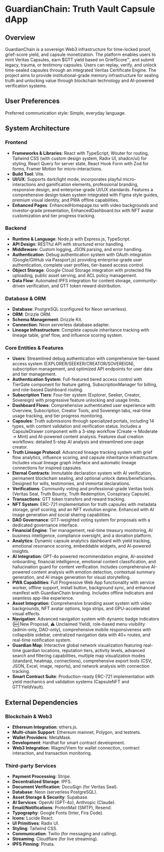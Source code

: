 # GuardianChain: Truth Vault Capsule dApp

## Overview
GuardianChain is a sovereign Web3 infrastructure for time-locked proof, grief-score yield, and capsule monetization. The platform enables users to mint Veritas Capsules, earn $GTT yield based on GriefScore™, and submit legacy, trauma, or testimony capsules. Users can replay, verify, and unlock time-sealed capsules through an integrated Veritas Certificate Engine. The project aims to provide institutional-grade memory infrastructure for sealing truth and unlocking value through blockchain technology and AI-powered verification systems.

## User Preferences
Preferred communication style: Simple, everyday language.

## System Architecture

### Frontend
- **Frameworks & Libraries**: React with TypeScript, Wouter for routing, Tailwind CSS (with custom design system, Radix UI, shadcn/ui) for styling, React Query for server state, React Hook Form with Zod for forms, Framer Motion for micro-interactions.
- **Build Tool**: Vite.
- **UI/UX**: Supports dark/light mode, incorporates playful micro-interactions and gamification elements, professional branding, responsive design, and enterprise-grade UI/UX standards. Features a comprehensive design token system integrated with Figma style guides, premium visual identity, and PWA offline capabilities.
- **Enhanced Pages**: EnhancedHomepage.tsx with video backgrounds and investor-grade presentation, EnhancedDashboard.tsx with NFT avatar customization and tier progress tracking.

### Backend
- **Runtime & Language**: Node.js with Express.js, TypeScript.
- **API Design**: RESTful API with structured error handling.
- **Middleware**: Custom logging, JSON parsing, and error handling.
- **Authentication**: Debug authentication system with OAuth integration (Google/GitHub via Passport.js) providing enterprise-grade user authentication, complete user profiles, tier-based access control.
- **Object Storage**: Google Cloud Storage integration with protected file uploading, public asset serving, and ACL policy management.
- **Data Flow**: Automated IPFS integration for content storage, community-driven verification, and GTT token reward distribution.

### Database & ORM
- **Database**: PostgreSQL (configured for Neon serverless).
- **ORM**: Drizzle ORM.
- **Schema Management**: Drizzle Kit.
- **Connection**: Neon serverless database adapter.
- **Lineage Infrastructure**: Complete capsule inheritance tracking with lineage table, grief flow, and influence scoring system.

### Core Entities & Features
- **Users**: Streamlined debug authentication with comprehensive tier-based access system (EXPLORER/SEEKER/CREATOR/SOVEREIGN), subscription management, and optimized API endpoints for user data and tier management.
- **Authentication System**: Full-featured tiered access control with TierGate component for feature gating, SubscriptionManager for billing, and role-based Dashboard routing.
- **Subscription Tiers**: Four-tier system (Explorer, Seeker, Creator, Sovereign) with progressive feature unlocking and usage limits.
- **Dashboard Flows**: Comprehensive authenticated user experience with Overview, Subscription, Creator Tools, and Sovereign tabs, real-time usage tracking, and tier progress monitoring.
- **Capsules**: Truth submissions through specialized portals, including 14 types, with content validation and verification status. Includes a CapsuleDrawer component with a 3-step workflow (Create → Moderate → Mint) and AI-powered content analysis. Features dual creation workflows: detailed 5-step AI analysis and streamlined one-page creator.
- **Truth Lineage Protocol**: Advanced lineage tracking system with grief flow analytics, influence scoring, and capsule inheritance infrastructure. Includes visual lineage graph interface and automatic lineage connections for inspired capsules.
- **Eternal Contracts**: Immutable declaration system with AI verification, permanent blockchain sealing, and optional unlock dates/beneficiaries. Designed for wills, testimonies, and immortal declarations.
- **Verifications**: Community voting and professional-grade Veritas tools (Veritas Seal, Truth Bounty, Truth Redemption, Conspiracy Capsule).
- **Transactions**: GTT token transfers and reward tracking.
- **NFT System**: ERC-721 implementation for truth capsules with metadata storage, grief scoring, and an NFT evolution engine. Enhanced with AI image generation and social sharing capabilities.
- **DAO Governance**: GTT-weighted voting system for proposals with a dedicated governance interface.
- **Financial Engine**: Tier management, real-time treasury monitoring, AI business intelligence, compliance oversight, and a donation platform.
- **Analytics**: Dynamic capsule analytics dashboard with yield tracking, emotional resonance scoring, embeddable widgets, and AI-powered insights.
- **AI Integration**: GPT-4o powered recommendation engine, AI-assisted onboarding, financial intelligence, emotional content classification, and hallucination guard for content verification. Includes comprehensive AI-powered content analysis with emotion detection, contextual summary generation, and AI image generation for visual storytelling.
- **PWA Capabilities**: Full Progressive Web App functionality with service worker, offline support, install button, background sync, and enhanced manifest with GuardianChain branding. Includes offline indicators and seamless app-like experience.
- **Asset Integration**: Comprehensive branding asset system with video backgrounds, NFT avatar options, logo strips, and GPU-accelerated visual effects.
- **Navigation**: Advanced navigation system with dynamic badge indicators (🆕 New Proposal, ⚠️ Unclaimed Yield), role-based menu visibility (admin-only, DAO-only), comprehensive mobile responsiveness with collapsible sidebar, centralized navigation data with 40+ routes, and real-time notification system.
- **Guardian Map**: Interactive global network visualization featuring real-time guardian locations, reputation tiers, activity levels, advanced search and filtering capabilities, multiple map visualization modes (standard, heatmap, connections), comprehensive export tools (CSV, JSON, Excel, image, reports), and network analysis with connection tracking.
- **Smart Contract Suite**: Production-ready ERC-721 implementation with yield mechanics and validation systems (CapsuleNFT and GTTYieldVault).

## External Dependencies

### Blockchain & Web3
- **Ethereum Integration**: ethers.js.
- **Multi-chain Support**: Ethereum mainnet, Polygon, and testnets.
- **Wallet Providers**: MetaMask.
- **Development**: Hardhat for smart contract development.
- **Web3 Integration**: Wagmi/Viem for wallet connection, contract interaction, and transaction monitoring.

### Third-party Services
- **Payment Processing**: Stripe.
- **Decentralized Storage**: IPFS.
- **Document Verification**: DocuSign (for Veritas Seal).
- **Database**: Neon (serverless PostgreSQL).
- **Asset Storage & Security**: Supabase.
- **AI Services**: OpenAI (GPT-4o), Anthropic (Claude).
- **Email/Notifications**: ProtonMail (SMTP), Resend.
- **Typography**: Google Fonts (Inter, Fira Code).
- **Icons**: Lucide React.
- **UI Primitives**: Radix UI.
- **Styling**: Tailwind CSS.
- **Communication**: Twilio (for messaging and calling).
- **Streaming**: Cloudflare (for live streaming).
- **IPFS Pinning**: Pinata.